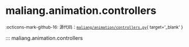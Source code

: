 # maliang.animation.controllers

<small>:octicons-mark-github-16: 源代码：[`maliang/animation/controllers.py`](https://github.com/Xiaokang2022/maliang/blob/3.0.0/maliang/animation/controllers.py){ target='_blank' }</small>

::: maliang.animation.controllers
